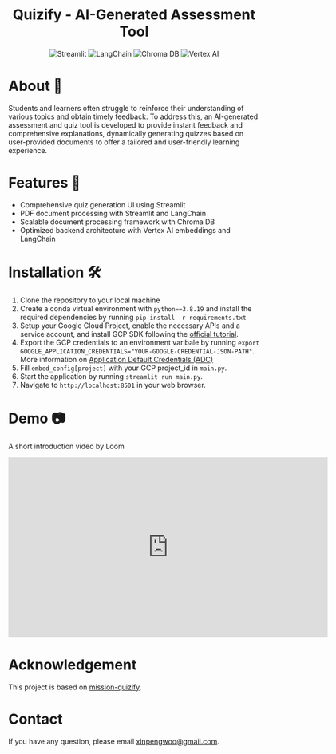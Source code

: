<h1 align="center">Quizify - AI-Generated Assessment Tool</h1>

<p align="center">
  <img src="https://img.shields.io/badge/Streamlit-FF4B4B?style=for-the-badge&logo=streamlit&logoColor=white" alt="Streamlit"/>
  <img src="https://img.shields.io/badge/LangChain-000000?style=for-the-badge&logo=data:image/svg+xml;base64,PHN2ZyB4bWxucz0iaHR0cDovL3d3dy53My5vcmcvMjAwMC9zdmciIHZpZXdCb3g9IjAgMCAxMjggMTI4Ij4KPHBhdGggZD0iTTAgNjRjMC00LjA0NiAyLjAzMS03Ljk2IDUuMzQzLTEwLjAzOEw1Mi4zNDMgMy4xNTNDNTQuMzc0IDIuMDQ2IDU2LjY5NyAxLjQ0MSA1OSAxLjQ0MXYzMkwzNiA2NGgyNlY0NGg0MHYyMEg3Mi4zNDNMMTAyLjY1NyA5NC42MzhDOTkuMzQ2IDk2LjY0IDk3IDk5LjU1NCA5NyAxMjNINDYuNjU3TDMuNjU3IDg5LjYzOEMxLjM0NiA4Ny42NCAwIDgxLjgzOCAwIDc2di0xMnoiIGZpbGw9IiNGRkYiLz4KPC9zdmc+Cg==" alt="LangChain"/>
  <img src="https://img.shields.io/badge/Chroma%20DB-00AA00?style=for-the-badge&logo=chroma&logoColor=white" alt="Chroma DB"/>
  <img src="https://img.shields.io/badge/Vertex%20AI-4285F4?style=for-the-badge&logo=google-cloud&logoColor=white" alt="Vertex AI"/>
</p>


# About 🧩
Students and learners often struggle to reinforce their understanding of various topics and obtain timely feedback. To address this, an AI-generated assessment and quiz tool is developed to provide instant feedback and comprehensive explanations, dynamically generating quizzes based on user-provided documents to offer a tailored and user-friendly learning experience.

# Features 🚀
- Comprehensive quiz generation UI using Streamlit
- PDF document processing with Streamlit and LangChain
- Scalable document processing framework with Chroma DB
- Optimized backend architecture with Vertex AI embeddings and LangChain


# Installation 🛠️
1. Clone the repository to your local machine
2. Create a conda virtual environment with `python==3.8.19` and install the required dependencies by running `pip install -r requirements.txt`
3. Setup your Google Cloud Project, enable the necessary APIs and a service account, and install GCP SDK following the [official tutorial](https://cloud.google.com/sdk/docs/install-sdk).
4. Export the GCP credentials to an environment varibale by running `export GOOGLE_APPLICATION_CREDENTIALS="YOUR-GOOGLE-CREDENTIAL-JSON-PATH"`. More information on [Application Default Credentials (ADC)](https://cloud.google.com/docs/authentication/application-default-credentials#personal)
5. Fill `embed_config[project]` with your GCP project_id in  `main.py`.
6. Start the application by running `streamlit run main.py`.
7. Navigate to `http://localhost:8501` in your web browser.

# Demo 📷
A short introduction video by Loom
<iframe src="https://www.loom.com/embed/e3587cd1fec14d70bc0fd6e39a1585f2" frameborder="0" webkitallowfullscreen mozallowfullscreen allowfullscreen width="640" height="360"></iframe>

# Acknowledgement
This project is based on [mission-quizify](https://github.com/radicalxdev/mission-quizify).

# Contact
If you have any question, please email xinpengwoo@gmail.com.